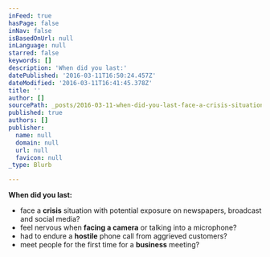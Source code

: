 ```yaml
---
inFeed: true
hasPage: false
inNav: false
isBasedOnUrl: null
inLanguage: null
starred: false
keywords: []
description: 'When did you last:'
datePublished: '2016-03-11T16:50:24.457Z'
dateModified: '2016-03-11T16:41:45.378Z'
title: ''
author: []
sourcePath: _posts/2016-03-11-when-did-you-last-face-a-crisis-situation-with-potential-ex.md
published: true
authors: []
publisher:
  name: null
  domain: null
  url: null
  favicon: null
_type: Blurb

---
```

**When did you last:**

* face a **crisis** situation with potential exposure on newspapers, broadcast and social media?
* feel nervous when **facing a camera** or talking into a microphone?
* had to endure a **hostile** phone call from aggrieved customers?
* meet people for the first time for a **business** meeting?